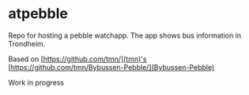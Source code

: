 atpebble
===================

Repo for hosting a pebble watchapp. 
The app shows bus information in Trondheim. 

Based on [https://github.com/tmn/](tmn)'s [https://github.com/tmn/Bybussen-Pebble/](Bybussen-Pebble)


Work in progress


